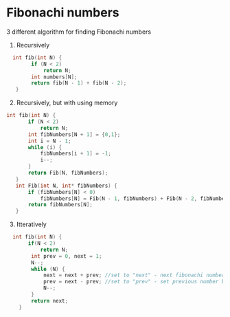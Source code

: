 # Fibonachi numbers

3 different algorithm for finding Fibonachi numbers

1) Recursively
```C++ 
  int fib(int N) {
        if (N < 2)
            return N;
        int numbers[N];
        return fib(N - 1) + fib(N - 2);
   }
 ```
 
 2) Recursively, but with using memory
 ```C++ 
 int fib(int N) {
        if (N < 2)
            return N;
        int fibNumbers[N + 1] = {0,1};
        int i = N - 1; 
        while (i) {
            fibNumbers[i + 1] = -1;
            i--;
        }
        return Fib(N, fibNumbers);
    }
    int Fib(int N, int* fibNumbers) {
        if (fibNumbers[N] < 0)
            fibNumbers[N] = Fib(N - 1, fibNumbers) + Fib(N - 2, fibNumbers);
        return fibNumbers[N];
    }
```

3) Itteratively
```C++ 
  int fib(int N) {
       if(N < 2)
           return N;
        int prev = 0, next = 1;
        N--;
        while (N) {
            next = next + prev; //set to "next" - next fibonachi number
            prev = next - prev; //set to "prev" - set previous number before new "next", but next number after "prev"
            N--;
        }
        return next;
    }
```
